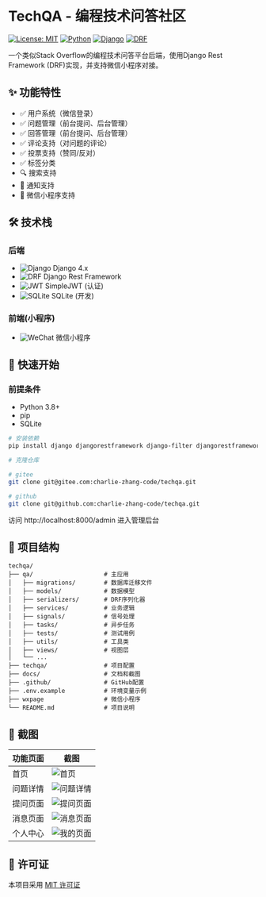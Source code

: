 # TechQA - 编程技术问答社区

[![License: MIT](https://img.shields.io/badge/License-MIT-yellow.svg)](./LICENSE)
[![Python](https://img.shields.io/badge/Python-3.8+-blue.svg)](https://python.org)
[![Django](https://img.shields.io/badge/Django-4.x-green.svg)](https://www.djangoproject.com/)
[![DRF](https://img.shields.io/badge/DRF-3.14-red.svg)](https://www.django-rest-framework.org/)

一个类似Stack Overflow的编程技术问答平台后端，使用Django Rest Framework (DRF)实现，并支持微信小程序对接。

## ✨ 功能特性

- ✅ 用户系统（微信登录）
- ✅ 问题管理（前台提问、后台管理）
- ✅ 回答管理（前台提问、后台管理）
- ✅ 评论支持（对问题的评论）
- ✅ 投票支持（赞同/反对）
- ✅ 标签分类
- 🔍 搜索支持
- 🔔 通知支持
- 📱 微信小程序支持

## 🛠 技术栈

### 后端

- ![Django](https://img.shields.io/badge/-Django-092E20?logo=django&logoColor=white) Django 4.x
- ![DRF](https://img.shields.io/badge/-DRF-ff1709?logo=django&logoColor=white) Django Rest Framework
- ![JWT](https://img.shields.io/badge/-JWT-000000?logo=jsonwebtokens&logoColor=white) SimpleJWT (认证)
- ![SQLite](https://img.shields.io/badge/-SQLite-003B57?logo=sqlite&logoColor=white) SQLite (开发)

### 前端(小程序)

- ![WeChat](https://img.shields.io/badge/-微信小程序-07C160?logo=wechat&logoColor=white) 微信小程序

## 🚀 快速开始

### 前提条件

- Python 3.8+
- pip
- SQLite

```bash
# 安装依赖
pip install django djangorestframework django-filter djangorestframework-simplejwt pillow python-dotenv
```

```bash
# 克隆仓库

# gitee
git clone git@gitee.com:charlie-zhang-code/techqa.git

# github
git clone git@github.com:charlie-zhang-code/techqa.git
```

访问 http://localhost:8000/admin 进入管理后台

## 📂 项目结构

```
techqa/
├── qa/                    # 主应用
│   ├── migrations/        # 数据库迁移文件
│   ├── models/            # 数据模型
│   ├── serializers/       # DRF序列化器
│   ├── services/          # 业务逻辑
│   ├── signals/           # 信号处理
│   ├── tasks/             # 异步任务
│   ├── tests/             # 测试用例
│   ├── utils/             # 工具类
│   ├── views/             # 视图层
│   └── ...
├── techqa/                # 项目配置
├── docs/                  # 文档和截图
├── .github/               # GitHub配置
├── .env.example           # 环境变量示例
├── wxpage                 # 微信小程序
└── README.md              # 项目说明
```

## 📸 截图

| 功能页面 | 截图                        |
|------|---------------------------|
| 首页   | ![首页](./docs/img.png)     |
| 问题详情 | ![问题详情](./docs/img_4.png) |
| 提问页面 | ![提问页面](./docs/img_1.png) |
| 消息页面 | ![消息页面](./docs/img_2.png) |
| 个人中心 | ![我的页面](./docs/img_3.png) |

## 📜 许可证

本项目采用 [MIT 许可证](./LICENSE)